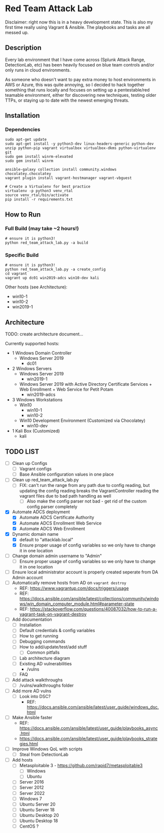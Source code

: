 # Red Team Attack Lab

Disclaimer: right now this is in a heavy development state.  This is also my first time really using Vagrant & Ansible.
The playbooks and tasks are all messed up.

## Description

Every lab environment that I have come across (Splunk Attack Range, DetectionLab, etc) has been heavily focused on blue team controls and/or only runs in cloud environments.

As someone who doesn't want to pay extra money to host environments in AWS or Azure, this was quite annoying, so I decided to hack together something that runs locally and focuses on setting up a pentestable/red teamable environment, either for discovering new techniques, testing older TTPs, or staying up to date with the newest emerging threats.

## Installation
### Dependencies
```
sudo apt-get update 
sudo apt-get install -y python3-dev linux-headers-generic python-dev unzip python-pip vagrant virtualbox virtualbox-dkms python-virtualenv git
sudo gem install winrm-elevated
sudo gem install winrm
```
```
ansible-galaxy collection install community.windows chocolatey.chocolatey
vagrant plugin install vagrant-hostmanager vagrant-vbguest
```
```
# Create a Virtualenv for best practice
virtualenv -p python3 venv_rtal
source venv_rtal/bin/activate
pip install -r requirements.txt
```

## How to Run

### Full Build (may take ~2 hours!)
```
# ensure it is python3!
python red_team_attack_lab.py -a build
```
### Specific Build
```
# ensure it is python3!
python red_team_attack_lab.py -a create_config
cd vagrant
vagrant up dc01 win2019-adcs win10-dev kali
```
Other hosts (see Architecture):
- win10-1
- win10-2
- win2019-1

## Architecture
TODO: create architecture document...

Currently supported hosts:

- 1 Windows Domain Controller
  - Windows Server 2019
    - dc01
- 2 Windows Servers
  - Windows Server 2019
    - win2019-1
  - Windows Server 2019 with Active Directory Certificate Services + Web Enrollment + Web Service for Petit Potam
    - win2019-adcs
- 3 Windows Workstations
  - Win10
    - win10-1
    - win10-2
  - Win10 Development Environment (Customized via Chocolatey)
    - win10-dev
- 1 Kali Box (Customized)
  - kali

## TODO LIST
- [ ] Clean up Configs
  - [ ] Vagrant configs
  - [ ] Base Ansible configuration values in one place
- [ ] Clean up red_team_attack_lab.py
    - [ ] FIX: can't run the range from any path due to config reading, but updating the config reading breaks the VagrantController reading the vagrant files due to bad path handling as well
      - [ ] Also make the config parser not bad - get rid of the custom config parser completely
- [x] Automate ADCS deployment
  - [x] Automate ADCS Certificate Authority
  - [x] Automate ADCS Enrollment Web Service
  - [x] Automate ADCS Web Enrollment
- [x] Dynamic domain name
    - [x] default to "attacklab.local"
    - [x] Ensure proper usage of config variables so we only have to change it in one location
- [ ] Change domain admin username to "Admin"
    - [ ] Ensure proper usage of config variables so we only have to change it in one location
- [ ] Ensure local administrator account is properly created seperate from DA Admin account
- [ ] Automatically remove hosts from AD on `vagrant destroy`
    - REF: https://www.vagrantup.com/docs/triggers/usage
    - REF: https://docs.ansible.com/ansible/latest/collections/community/windows/win_domain_computer_module.html#parameter-state
    - REF: https://stackoverflow.com/questions/40087032/how-to-run-a-vagrant-task-on-vagrant-destroy
- [ ] Add documentation
    - [ ] Installation
    - [ ] Default credentials & config variables
    - [ ] How to get running
    - [ ] Debugging commands
    - [ ] How to add/update/test/add stuff
      - [ ] Common pitfalls
    - [ ] Lab architecture diagram
    - [ ] Existing AD vulnerabilities
      - /vulns
    - [ ] FAQ
- [ ] Add attack walkthroughs
    - [ ] /vulns/walkthroughs folder
- [ ] Add more AD vulns
  - [ ] Look into DSC?
    - REF: https://docs.ansible.com/ansible/latest/user_guide/windows_dsc.html
- [ ] Make Ansible faster
  - REF: https://docs.ansible.com/ansible/latest/user_guide/playbooks_async.html
  - https://docs.ansible.com/ansible/latest/user_guide/playbooks_strategies.html
- [ ] Improve Windows QoL with scripts
    - [ ] Steal from DetectionLab
- [ ] Add hosts
    - [ ] Metasploitable 3 - https://github.com/rapid7/metasploitable3
      - [ ] Windows
      - [ ] Ubuntu
    - [ ] Server 2016
    - [ ] Server 2012
    - [ ] Server 2022
    - [ ] Windows 7
    - [ ] Ubuntu Server 20
    - [ ] Ubuntu Server 18
    - [ ] Ubuntu Desktop 20
    - [ ] Ubuntu Desktop 18
    - [ ] CentOS ?
